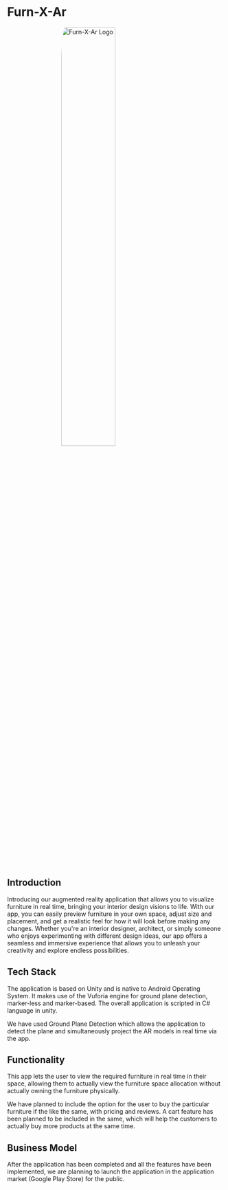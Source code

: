 # Furn-X-Ar

<img src="https://live.staticflickr.com/65535/52725281108_725384dcac_b.jpg"
    alt="Furn-X-Ar Logo"
    style="display: block;
    margin-left: auto;
    margin-right: auto;
    width: 50%;
    border-radius : 4%; "
     />

## Introduction

Introducing our augmented reality application that allows you to visualize furniture in real time, bringing your interior design visions to life. With our app, you can easily preview furniture in your own space, adjust size and placement, and get a realistic feel for how it will look before making any changes. Whether you're an interior designer, architect, or simply someone who enjoys experimenting with different design ideas, our app offers a seamless and immersive experience that allows you to unleash your creativity and explore endless possibilities. 

## Tech Stack

The application is based on Unity and is native to Android Operating System. It makes use of the Vuforia engine for ground plane detection, marker-less and marker-based. The overall application is scripted in C# language in unity.

We have used Ground Plane Detection which allows the application to detect the plane and simultaneously project the AR models in real time via the app.

## Functionality

This app lets the user to view the required furniture in real time in their space, allowing them to actually view the furniture space allocation without actually owning the furniture physically. 

We have planned to include the option for the user to buy the particular furniture if the like the same, with pricing and reviews. A cart feature has been planned to be included in the same, which will help the customers to  actually buy more products at the same time.

## Business Model

After the application has been completed and all the features have been implemented, we are planning to launch the application in the application market (Google Play Store) for the public. 
